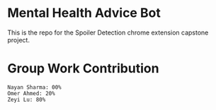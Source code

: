 # Mental Health Advice Bot

This is the repo for the Spoiler Detection chrome extension capstone project.

# Group Work Contribution
```
Nayan Sharma: 00%
Omer Ahmed: 20%
Zeyi Lu: 80%
```

